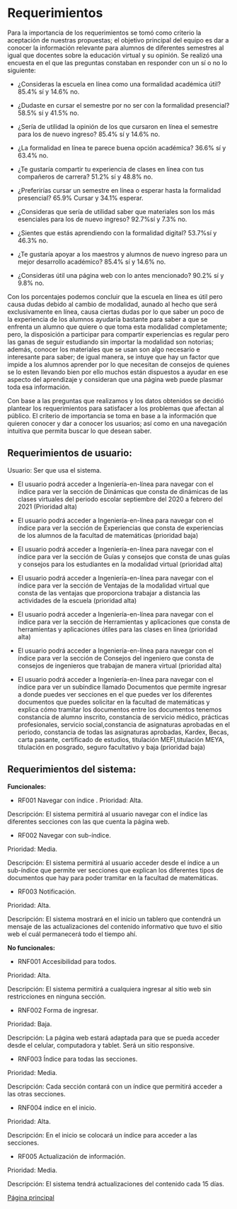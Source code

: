 # Requerimientos
Para la importancia de los requerimientos se tomó como criterio la aceptación de nuestras propuestas; el objetivo principal del equipo es dar a conocer la información relevante
para alumnos de diferentes semestres al igual que docentes sobre la educación virtual y su opinión. Se realizó una encuesta en el que las preguntas constaban en responder con un sí o no lo siguiente:

- ¿Consideras la escuela en línea como una formalidad académica útil?
    85.4% sí y 14.6% no.
    
- ¿Dudaste en cursar el semestre por no ser con la formalidad presencial?
    58.5% sí y 41.5% no.
    
- ¿Sería de utilidad la opinión de los que cursaron en línea el semestre para los de nuevo ingreso?
     85.4% sí y 14.6% no.
     
- ¿La formalidad en línea te parece buena opción académica?
    36.6% sí y 63.4% no.
    
- ¿Te gustaría compartir tu experiencia de clases en línea con tus compañeros de carrera?
    51.2% sí y 48.8% no.
    
- ¿Preferirías cursar un semestre en línea o esperar hasta la formalidad presencial?
    65.9% Cursar y 34.1% esperar.
    
- ¿Consideras que sería de utilidad saber que materiales son los más esenciales para los de nuevo ingreso?
    92.7%sí y 7.3% no.
    
- ¿Sientes que estás aprendiendo con la formalidad digital?
    53.7%sí y 46.3% no.
    
- ¿Te gustaría apoyar a los maestros y alumnos de nuevo ingreso para un mejor desarrollo académico?
    85.4% sí y 14.6% no.
    
- ¿Consideras útil una página web con lo antes mencionado?
    90.2% sí y 9.8% no.
    
Con los porcentajes podemos concluir que la escuela en línea es útil pero causa dudas debido al cambio de modalidad, aunado al hecho que será exclusivamente en línea, causa 
ciertas dudas por lo que saber un poco de la experiencia de los alumnos ayudaría bastante para saber a que se enfrenta un alumno que quiere o que toma esta modalidad 
completamente; pero, la disposición a participar para compartir experiencias es regular pero las ganas de seguir estudiando sin importar la modalidad son notorias; además, conocer los materiales que se usan son algo necesario e interesante para saber; de igual manera, se intuye que hay un factor que impide a los alumnos aprender por lo que necesitan de  consejos de quienes se lo esten llevando bien por ello muchos están dispuestos a ayudar en ese aspecto del aprendizaje y consideran que una página web puede plasmar toda esa información.

Con base a las preguntas que realizamos y los datos obtenidos se decidió plantear los requerimientos para satisfacer a los problemas que afectan al público. El criterio de importancia se toma en base a la información que quieren conocer y dar a conocer los usuarios; así como en una navegación intuitiva que permita buscar lo que desean saber. 

## Requerimientos de usuario:
Usuario: Ser que usa el sistema.

- El usuario podrá acceder a Ingeniería-en-línea para navegar con el índice para ver la sección de Dinámicas que consta de dinámicas de las clases virtuales del periodo escolar 
septiembre del 2020 a febrero del 2021 (Prioridad alta)

- El usuario podrá acceder a Ingeniería-en-línea para navegar con el índice para ver la sección de Experiencias que consta de experiencias de los alumnos de la facultad de matemáticas (prioridad baja)

- El usuario podrá acceder a Ingeniería-en-línea para navegar con el índice para ver la sección de Guías y consejos que consta de unas guías y consejos 
para los estudiantes en la modalidad virtual (prioridad alta)

- El usuario podrá acceder a Ingeniería-en-línea para navegar con el índice para ver la sección de Ventajas de la modalidad virtual que consta de las ventajas que proporciona
trabajar a distancia las actividades de la escuela (prioridad alta)

- El usuario podrá acceder a Ingeniería-en-línea para navegar con el índice para ver la sección de Herramientas y aplicaciones que consta de herramientas y aplicaciones útiles 
para las clases en línea (prioridad alta)

- El usuario podrá acceder a Ingeniería-en-línea para navegar con el índice para ver la sección de Consejos del ingeniero que consta de consejos de ingenieros que trabajan 
de manera virtual (prioridad alta)

- El usuario podrá acceder a Ingeniería-en-línea para navegar con el índice para ver un subíndice llamado Documentos que permite ingresar a donde puedes ver secciones en el 
que puedes ver los diferentes documentos que puedes solicitar en la facultad de matemáticas y explica cómo tramitar los documentos entre los documentos tenemos constancia de 
alumno inscrito, constancia de servicio médico, prácticas profesionales, servicio social,constancia de asignaturas aprobadas en el periodo, constancia de todas las asignaturas
aprobadas, Kardex, Becas, carta pasante, certificado de estudios, titulación MEFI,titulación MEYA, titulación en posgrado, seguro facultativo y baja (prioridad baja)

## Requerimientos del sistema:

**Funcionales:**

- RF001 Navegar con índice
.
Prioridad: Alta.

Descripción: El sistema permitirá al usuario navegar con el índice las diferentes secciones con las que cuenta la página web.

- RF002 Navegar con sub-índice.

Prioridad: Media.

Descripción: El sistema permitirá al usuario acceder desde el índice a un sub-índice que permite ver secciones que explican los diferentes tipos de documentos que hay 
para poder tramitar en la facultad de matemáticas.

- RF003 Notificación.

Prioridad: Alta.

Descripción: El sistema mostrará en el inicio un tablero que contendrá un mensaje de las actualizaciones del contenido informativo que tuvo el sitio web el cuál permanecerá
todo el tiempo ahí.

**No funcionales:**

- RNF001 Accesibilidad para todos.

Prioridad: Alta.

Descripción: El sistema permitirá a cualquiera ingresar al sitio web sin restricciones en ninguna sección.

- RNF002 Forma de ingresar.

Prioridad: Baja.

Descripción: La página web estará adaptada para que se pueda acceder desde el celular, computadora y tablet. Será un sitio responsive.

- RNF003 Índice para todas las secciones.

Prioridad: Media.

Descripción: Cada sección contará con un índice que permitirá acceder a las otras secciones.

- RNF004 índice en el inicio.

Prioridad: Alta.

Descripción: En el inicio se colocará un índice para acceder a las secciones.

- RF005 Actualización de información.

Prioridad: Media.

Descripción: El sistema tendrá actualizaciones del contenido cada 15 días.

[Página principal](https://github.com/Equipo-13FIS/Ingenieria-en-linea)
